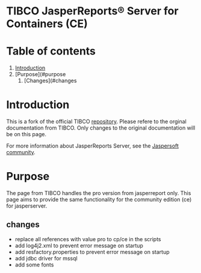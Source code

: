 # TIBCO  JasperReports&reg; Server for Containers (CE)

# Table of contents

1. [Introduction](#introduction)
1. [Purpose](#purpose
   1. [Changes](#changes

# Introduction

This is a fork of the official TIBCO [repository](https://github.com/TIBCOSoftware/js-docker). Please refere to the orginal documentation from TIBCO.
Only changes to the original documentation will be on this page.

For more information about JasperReports Server, see the
[Jaspersoft community](http://community.jaspersoft.com/).

# Purpose

The page from TIBCO handles the pro version from jasperreport only. This page aims to provide the same functionality for the community edition (ce) for jasperserver.


## changes
- replace all references with value pro to cp/ce in the scripts
- add log4j2.xml to prevent error message on startup
- add resfactory.properties to prevent error message on startup
- add jdbc driver for mssql
- add some fonts

